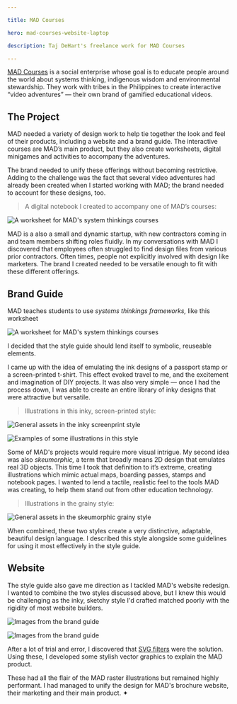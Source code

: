 ```yaml
---

title: MAD Courses

hero: mad-courses-website-laptop

description: Taj DeHart's freelance work for MAD Courses

---
```

[MAD Courses](https://madcourses.com) is a social enterprise whose goal is to educate people around the world about systems thinking, indigenous wisdom and environmental stewardship. They work with tribes in the Philippines to create interactive “video adventures” — their own brand of gamified educational videos.
## The Project

MAD needed a variety of design work to help tie together the look and feel of their products, including a website and a brand guide. The interactive courses are MAD’s main product, but they also create worksheets, digital minigames and activities to accompany the adventures.

The brand needed to unify these offerings without becoming restrictive. Adding to the challenge was the fact that several video adventures had already been created when I started working with MAD; the brand needed to account for these designs, too.

> A digital notebook I created to accompany one of MAD’s courses:

![A worksheet for MAD's system thinkings courses](../images/mad-courses-slideshow.webp)

MAD is a also a small and dynamic startup, with new contractors coming in and team members shifting roles fluidly. In my conversations with MAD I discovered that employees often struggled to find design files from various prior contractors. Often times, people not explicitly involved with design like marketers. The brand I created needed to be versatile enough to fit with these different offerings.
## Brand Guide

MAD teaches students to use _systems thinkings frameworks,_ like this worksheet

![A worksheet for MAD's system thinkings courses](../images/mad-courses-jamboard.webp)

I decided that the style guide should lend itself to symbolic, reuseable elements.

I came up with the idea of emulating the ink designs of a passport stamp or a screen-printed t-shirt. This effect evoked travel to me, and the excitement and imagination of DIY projects. It was also very simple — once I had the process down, I was able to create an entire library of inky designs that were attractive but versatile.

> Illustrations in this inky, screen-printed style:

![General assets in the inky screenprint style](../images/mad-courses-ink-assets.webp)

![Examples of some illustrations in this style](../images/mad-courses-ink-assets-close-up.webp)

Some of MAD's projects would require more visual intrigue. My second idea was also _skeumorphic,_ a term that broadly means 2D design that emulates real 3D objects. This time I took that definition to it’s extreme, creating illustrations which mimic actual maps, boarding passes, stamps and notebook pages. I wanted to lend a tactile, realistic feel to the tools MAD was creating, to help them stand out from other education technology.

> Illustrations in the grainy style:

![General assets in the skeumorphic grainy style](../images/mad-courses-grain-assets.webp)

When combined, these two styles create a very distinctive, adaptable, beautiful design language. I described this style alongside some guidelines for using it most effectively in the style guide.
## Website

The style guide also gave me direction as I tackled MAD's website redesign. I wanted to combine the two styles discussed above, but I knew this would be challenging as the inky, sketchy style I'd crafted matched poorly with the rigidity of most website builders.

![Images from the brand guide](../images/mad-courses-website-laptop.webp)

![Images from the brand guide](../images/mad-courses-website-phone.webp)

After a lot of trial and error, I discovered that [SVG filters](https://developer.mozilla.org/en-US/docs/Web/SVG/Tutorial/SVG_Filters_Tutorial) were the solution. Using these, I developed some stylish vector graphics to explain the MAD product.

These had all the flair of the MAD raster illustrations but remained highly performant. I had managed to unify the design for MAD's brochure website, their marketing and their main product. ✦